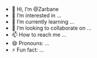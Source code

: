- 👋 Hi, I’m @Zarbane
- 👀 I’m interested in ...
- 🌱 I’m currently learning ...
- 💞️ I’m looking to collaborate on ...
- 📫 How to reach me ...
- 😄 Pronouns: ...
- ⚡ Fun fact: ...

<!---
Zarbane/Zarbane is a ✨ special ✨ repository because its `README.md` (this file) appears on your GitHub profile.
You can click the Preview link to take a look at your changes.
--->
